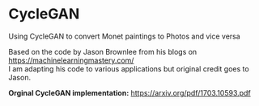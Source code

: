 # CycleGAN
Using CycleGAN to convert Monet paintings to Photos and vice versa

Based on the code by Jason Brownlee from his blogs on https://machinelearningmastery.com/<br>
I am adapting his code to various applications but original credit goes to Jason. 

**Orginal CycleGAN implementation:** https://arxiv.org/pdf/1703.10593.pdf
